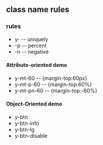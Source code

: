 ## class name rules


### rules
* y-   -- uniquely
* -p   -- percent
* -n   -- negative


#### Attribute-oriented demo
* y-mt-60      -- {margin-top:60px}
* y-mt-p-60    -- {margin-top:60%}
* y-mt-pn-60   -- {margin-top:-60%}

#### Object-Oriented demo 
* y-btn 
* y-btn-info
* y-btn-lg
* y-btn-disable
